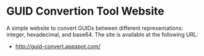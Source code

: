 GUID Convertion Tool Website
============================
A simple website to convert GUIDs between different representations: integer, hexadecimal, and base64. The site is available at the following URL:

 * http://guid-convert.appspot.com/
